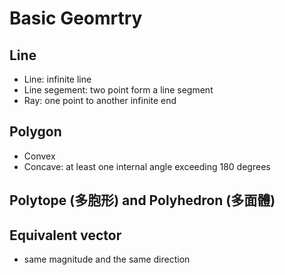 # Basic Geomrtry

## Line
* Line: infinite line
* Line segement: two point form a line segment
* Ray: one point to another infinite end

## Polygon

* Convex
* Concave: at least one internal angle exceeding 180 degrees


## Polytope (多胞形) and Polyhedron (多面體)

## Equivalent vector

* same magnitude and the same direction